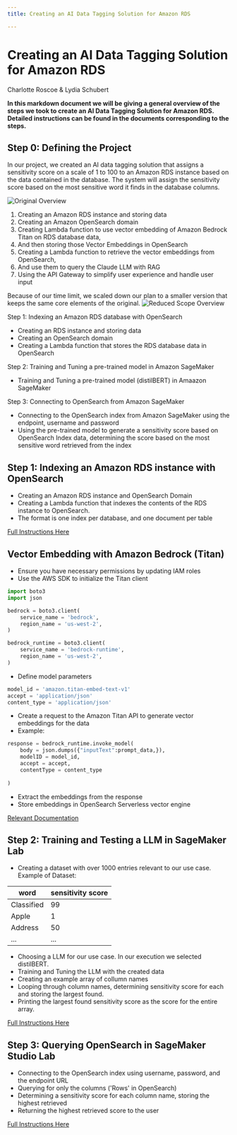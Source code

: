 ```yaml
---
title: Creating an AI Data Tagging Solution for Amazon RDS

---
```


# Creating an AI Data Tagging Solution for Amazon RDS
Charlotte Roscoe & Lydia Schubert

**In this markdown document we will be giving a general overview of the steps we took to create an AI Data Tagging Solution for Amazon RDS. Detailed instructions can be found in the documents corresponding to the steps.**

## Step 0: Defining the Project
In our project, we created an AI data tagging solution that assigns a sensitivity score on a scale of 1 to 100 to an Amazon RDS instance based on the data contained in the database. The system will assign the sensitivity score based on the most sensitive word it finds in the database columns.

![Original Overview](https://i.postimg.cc/j2wy69yc/AWS-Flowchart.png)

1. Creating an Amazon RDS instance and storing data
2. Creating an Amazon OpenSearch domain
3. Creating Lambda function to use vector embedding of Amazon Bedrock Titan on RDS database data, 
4. And then storing those Vector Embeddings in OpenSearch
5. Creating a Lambda function to retrieve the vector embeddings from OpenSearch,
6. And use them to query the Claude LLM with RAG
7. Using the API Gateway to simplify user experience and handle user input

Because of our time limit, we scaled down our plan to a smaller version that keeps the same core elements of the original.
![Reduced Scope Overview](https://i.postimg.cc/tg15N2WB/AWS-Reduced-Flowchart.png)

Step 1: Indexing an Amazon RDS database with OpenSearch
* Creating an RDS instance and storing data
* Creating an OpenSearch domain
* Creating a Lambda function that stores the RDS database data in OpenSearch

Step 2: Training and Tuning a pre-trained model in Amazon SageMaker
* Training and Tuning a pre-trained model (distilBERT) in Amaazon SageMaker

Step 3: Connecting to OpenSearch from Amazon SageMaker
* Connecting to the OpenSearch index from Amazon SageMaker using the endpoint, username and password
* Using the pre-trained model to generate a sensitivity score based on OpenSearch Index data, determining the score based on the most sensitive word retrieved from the index


## Step 1: Indexing an Amazon RDS instance with OpenSearch
* Creating an Amazon RDS instance and OpenSearch Domain
* Creating a Lambda function that indexes the contents of the RDS instance to OpenSearch.
* The format is one index per database, and one document per table

[Full Instructions Here](https://hackmd.io/MjcH-_gVQlaAtg7t_XmPQA?view)
## Vector Embedding with Amazon Bedrock (Titan)
* Ensure you have necessary permissions by updating IAM roles
* Use the AWS SDK to initialize the Titan client
```python
import boto3
import json

bedrock = boto3.client(
    service_name = 'bedrock',
    region_name = 'us-west-2',
)

bedrock_runtime = boto3.client(
    service_name = 'bedrock-runtime',
    region_name = 'us-west-2',
)
```
* Define model parameters
```python
model_id = 'amazon.titan-embed-text-v1'
accept = 'application/json'
content_type = 'application/json'
```
* Create a request to the Amazon Titan API to generate vector embeddings for the data
* Example:
```python
response = bedrock_runtime.invoke_model(
    body = json.dumps({"inputText":prompt_data,}),
    modelID = model_id,
    accept = accept,
    contentType = content_type
    
)
```
* Extract the embeddings from the response
* Store embeddings in OpenSearch Serverless vector engine

[Relevant Documentation](https://aws.amazon.com/blogs/machine-learning/getting-started-with-amazon-titan-text-embeddings/)
## Step 2: Training and Testing a LLM in SageMaker Lab
* Creating a dataset with over 1000 entries relevant to our use case. 
Example of Dataset:

| word | sensitivity score | 
| -------- | -------- | 
| Classified     | 99     | 
| Apple | 1 |
| Address | 50 |
|... | ...|

* Choosing a LLM for our use case. In our execution we selected distilBERT.
* Training and Tuning the LLM with the created data
*  Creating an example array of collumn names
*  Looping through column names, determining sensitivity score for each and storing the largest found.
* Printing the largest found sensitivity score as the score for the entire array.

[Full Instructions Here](https://github.com/sb-thorben/aidatatagging/blob/main/Documentation/Databases/3%20-%20Training%20and%20Testing%20an%20LLM.ipynb)

## Step 3: Querying OpenSearch in SageMaker Studio Lab
* Connecting to the OpenSearch index using username, password, and the endpoint URL
* Querying for only the columns ('Rows' in OpenSearch)
* Determining a sensitivity score for each column name, storing the highest retrieved
* Returning the highest retrieved score to the user

[Full Instructions Here](https://hackmd.io/@9M1my1S9ThO994UfBCAfow/ryw57b1YC)